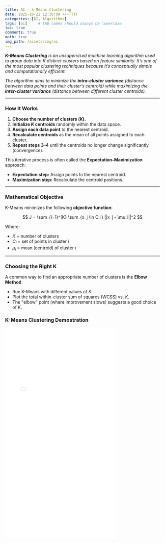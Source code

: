 ```yaml
---
title: AI - k-Means Clustering
date: 2025-10-22 12:30:00 +/-TTTT
categories: [AI, Algorithms]
tags: [ai]     # TAG names should always be lowercase
toc: true
comments: true
math: true
img_path: /assets/img/ai
---
```

_**K-Means Clustering** is an unsupervised machine learning algorithm used to group data into *K distinct clusters* based on feature similarity. It’s one of the most popular clustering techniques because it’s conceptually simple and computationally efficient._

_The algorithm aims to minimize the **intra-cluster variance** (distance between data points and their cluster’s centroid) while maximizing the **inter-cluster variance** (distance between different cluster centroids)._

---

### How It Works
1. **Choose the number of clusters ($K$).**
2. **Initialize $K$ centroids** randomly within the data space.
3. **Assign each data point** to the nearest centroid.
4. **Recalculate centroids** as the mean of all points assigned to each cluster.
5. **Repeat steps 3–4** until the centroids no longer change significantly (convergence).

This iterative process is often called the **Expectation–Maximization** approach:
- **Expectation step:** Assign points to the nearest centroid.
- **Maximization step:** Recalculate the centroid positions.

---

### Mathematical Objective
K-Means minimizes the following **objective function**:

$$
J = \sum_{i=1}^{K} \sum_{x_j \in C_i} ||x_j - \mu_i||^2
$$

Where:
- $K$ = number of clusters  
- $C_i$ = set of points in cluster $i$  
- $\mu_i$ = mean (centroid) of cluster $i$

---

### Choosing the Right K
A common way to find an appropriate number of clusters is the **Elbow Method**:
- Run K-Means with different values of $K$.
- Plot the total within-cluster sum of squares (WCSS) vs. $K$.
- The "elbow" point (where improvement slows) suggests a good choice of $K$.

### K-Means Clustering Demostration ###

<div style="width:100%; overflow:hidden;">
  <iframe src="{{ site.baseurl }}/assets/pages/ai-kmeans-clustering.html"
          style="width:130%; height:1250px; border:none; transform:scale(0.55); transform-origin:0 0;">
  </iframe>
</div>